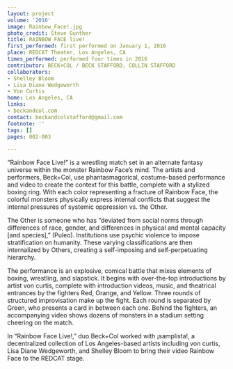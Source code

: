 ```yaml
---
layout: project
volume: '2016'
image: Rainbow_Face!.jpg
photo_credit: Steve Gunther
title: RAINBOW FACE live!
first_performed: first performed on January 1, 2016
place: REDCAT Theater, Los Angeles, CA
times_performed: performed four times in 2016
contributor: BECK+COL / BECK STAFFORD, COLLIN STAFFORD
collaborators:
- Shelley Bloom
- Lisa Diane Wedgeworth
- Von Curtis
home: Los Angeles, CA
links:
- beckandcol.com
contact: beckandcolstafford@gmail.com
footnote: ''
tags: []
pages: 002-003

---
```


“Rainbow Face Live!” is a wrestling match set in an alternate fantasy universe within the monster Rainbow Face’s mind. The artists and performers, Beck+Col, use phantasmagorical, costume-based performance and video to create the context for this battle, complete with a stylized boxing ring. With each color representing a fracture of Rainbow Face, the colorful monsters physically express internal conflicts that suggest the internal pressures of systemic oppression vs. the Other.

The Other is someone who has “deviated from social norms through differences of race, gender, and differences in physical and mental capacity [and species],” (Puleo). Institutions use psychic violence to impose stratification on humanity. These varying classifications are then internalized by Others, creating a self-imposing and self-perpetuating hierarchy.

The performance is an explosive, comical battle that mixes elements of boxing, wrestling, and slapstick. It begins with over-the-top introductions by artist von curtis, complete with introduction videos, music, and theatrical entrances by the fighters Red, Orange, and Yellow. Three rounds of structured improvisation make up the fight. Each round is separated by Green, who presents a card in between each one. Behind the fighters, an accompanying video shows dozens of monsters in a stadium setting cheering on the match.

In “Rainbow Face Live!,” duo Beck+Col worked with ¡samplista!, a decentralized collection of Los Angeles-based artists including von curtis, Lisa Diane Wedgeworth, and Shelley Bloom to bring their video Rainbow Face to the REDCAT stage.
